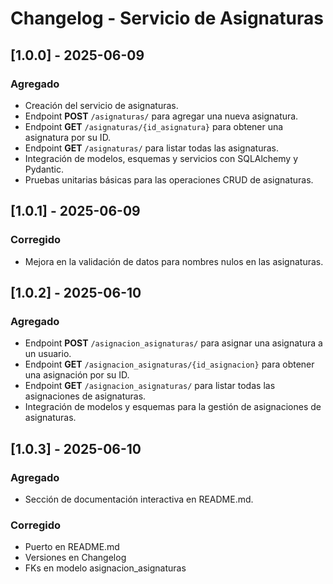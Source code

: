 # Changelog - Servicio de Asignaturas

## \[1.0.0] - 2025-06-09

### Agregado

* Creación del servicio de asignaturas.
* Endpoint **POST** `/asignaturas/` para agregar una nueva asignatura.
* Endpoint **GET** `/asignaturas/{id_asignatura}` para obtener una asignatura por su ID.
* Endpoint **GET** `/asignaturas/` para listar todas las asignaturas.
* Integración de modelos, esquemas y servicios con SQLAlchemy y Pydantic.
* Pruebas unitarias básicas para las operaciones CRUD de asignaturas.

## \[1.0.1] - 2025-06-09

### Corregido

* Mejora en la validación de datos para nombres nulos en las asignaturas.

## \[1.0.2] - 2025-06-10

### Agregado

* Endpoint **POST** `/asignacion_asignaturas/` para asignar una asignatura a un usuario.
* Endpoint **GET** `/asignacion_asignaturas/{id_asignacion}` para obtener una asignación por su ID.
* Endpoint **GET** `/asignacion_asignaturas/` para listar todas las asignaciones de asignaturas.
* Integración de modelos y esquemas para la gestión de asignaciones de asignaturas.

## \[1.0.3] - 2025-06-10

### Agregado

* Sección de documentación interactiva en README.md.

### Corregido

* Puerto en README.md
* Versiones en Changelog
* FKs en modelo asignacion_asignaturas